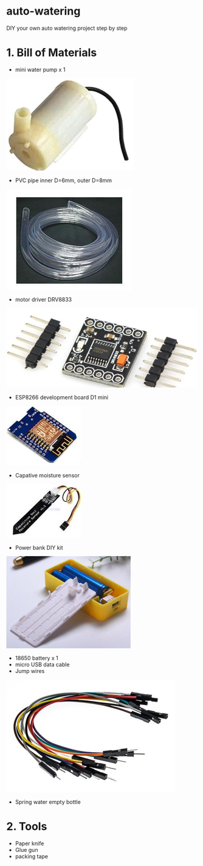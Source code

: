 # auto-watering
DIY your own auto watering project step by step
# 1.  Bill of Materials

- mini water pump x 1

![mini water pump](/images/pump.jpg)

- PVC pipe inner D=6mm, outer D=8mm

![mini water pump](/images/pipe.png)

- motor driver DRV8833

![motor driver](/images/driver.jpg)

- ESP8266 development board D1 mini

![esp8266](/images/esp8266.jpg)

- Capative moisture sensor

![moisture sensor](/images/moisture.jpg)

- Power bank DIY kit

![power bank](/images/powerbank.png)

- 18650 battery x 1
- micro USB data cable
- Jump wires

![jump wires](/images/wires.jpg)

- Spring water empty bottle


# 2.  Tools

- Paper knife
- Glue gun
- packing tape